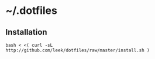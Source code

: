 # ~/.dotfiles

## Installation
    bash < <( curl -sL http://github.com/leek/dotfiles/raw/master/install.sh )
